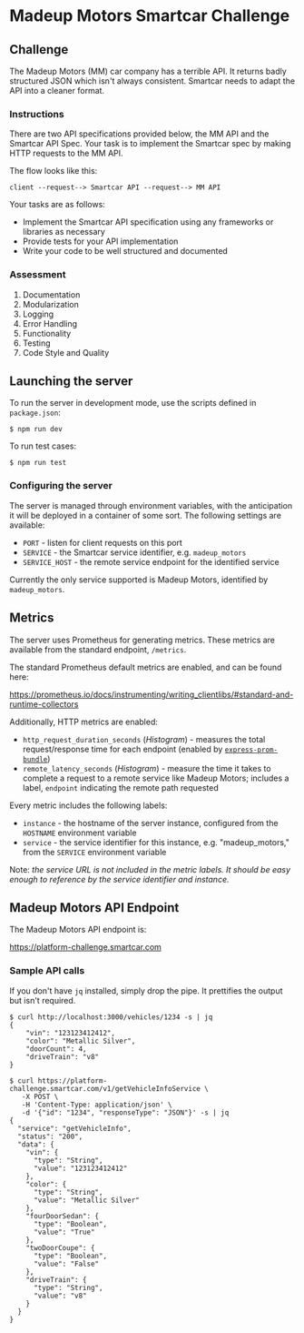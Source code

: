 # Madeup Motors Smartcar Challenge

## Challenge

The Madeup Motors (MM) car company has a terrible API. It returns badly 
structured JSON which isn't always consistent. Smartcar needs to adapt the API 
into a cleaner format. 

### Instructions

There are two API specifications provided below, the MM API and the Smartcar API Spec.
Your task is to implement the Smartcar spec by making HTTP requests to the MM API.

The flow looks like this:

    client --request--> Smartcar API --request--> MM API

Your tasks are as follows:

* Implement the Smartcar API specification using any frameworks or libraries as necessary
* Provide tests for your API implementation
* Write your code to be well structured and documented

### Assessment

1. Documentation
2. Modularization
3. Logging
4. Error Handling
5. Functionality
6. Testing
7. Code Style and Quality

## Launching the server

To run the server in development mode, use the scripts defined in `package.json`:

    $ npm run dev

To run test cases:

    $ npm run test

### Configuring the server

The server is managed through environment variables, with the anticipation it 
will be deployed in a container of some sort.  The following settings are
available:

* `PORT` - listen for client requests on this port
* `SERVICE` - the Smartcar service identifier, e.g. `madeup_motors`
* `SERVICE_HOST` - the remote service endpoint for the identified service

Currently the only service supported is Madeup Motors, identified by 
`madeup_motors`.

## Metrics

The server uses Prometheus for generating metrics.  These metrics are available
from the standard endpoint, `/metrics`.

The standard Prometheus default metrics are enabled, and can be found here:

https://prometheus.io/docs/instrumenting/writing_clientlibs/#standard-and-runtime-collectors

Additionally, HTTP metrics are enabled:

* `http_request_duration_seconds` (_Histogram_) - measures the total request/response time for each endpoint 
  (enabled by [`express-prom-bundle`](https://github.com/jochen-schweizer/express-prom-bundle))
* `remote_latency_seconds` (_Histogram_) - measure the time it takes to complete a request to a remote service like 
  Madeup Motors; includes a label, `endpoint` indicating the remote path requested 

Every metric includes the following labels:

* `instance` - the hostname of the server instance, configured from the `HOSTNAME` environment variable
* `service` - the service identifier for this instance, e.g. "madeup_motors," from the `SERVICE` environment variable

Note: _the service URL is not included in the metric labels.  It should be easy
enough to reference by the service identifier and instance._

## Madeup Motors API Endpoint

The Madeup Motors API endpoint is:

https://platform-challenge.smartcar.com

### Sample API calls

If you don't have `jq` installed, simply drop the pipe.  It prettifies the 
output but isn't required.

    $ curl http://localhost:3000/vehicles/1234 -s | jq
    {
        "vin": "123123412412",
        "color": "Metallic Silver",
        "doorCount": 4,
        "driveTrain": "v8"
    }

    $ curl https://platform-challenge.smartcar.com/v1/getVehicleInfoService \
       -X POST \
       -H 'Content-Type: application/json' \
       -d '{"id": "1234", "responseType": "JSON"}' -s | jq
    {
      "service": "getVehicleInfo",
      "status": "200",
      "data": {
        "vin": {
          "type": "String",
          "value": "123123412412"
        },
        "color": {
          "type": "String",
          "value": "Metallic Silver"
        },
        "fourDoorSedan": {
          "type": "Boolean",
          "value": "True"
        },
        "twoDoorCoupe": {
          "type": "Boolean",
          "value": "False"
        },
        "driveTrain": {
          "type": "String",
          "value": "v8"
        }
      }
    }
